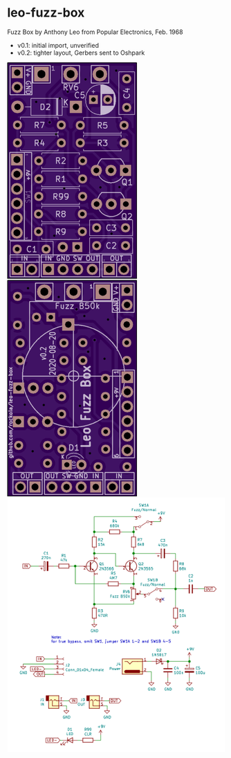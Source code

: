 # leo-fuzz-box

Fuzz Box by Anthony Leo from Popular Electronics, Feb. 1968 

* v0.1: initial import, unverified
* v0.2: tighter layout, Gerbers sent to Oshpark

![Front](https://raw.githubusercontent.com/rockola/leo-fuzz-box/master/images/leo-fuzz-box-v0.2-front.png)
![Back](https://raw.githubusercontent.com/rockola/leo-fuzz-box/master/images/leo-fuzz-box-v0.2-back.png)
![Schematic](https://raw.githubusercontent.com/rockola/leo-fuzz-box/master/images/leo-fuzz-box-schematic.png)
